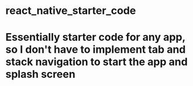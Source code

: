 # react_native_starter_code

# Essentially starter code for any app, so I don't have to implement tab and stack navigation to start the app and splash screen